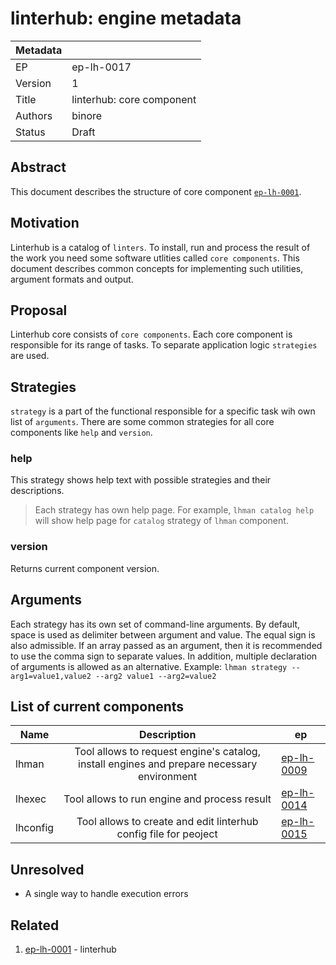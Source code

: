 # linterhub: engine metadata

| Metadata     |                                         |
| ------------ |-----------------------------------------|
| EP           | ep-lh-0017                              |
| Version      | 1                                       |
| Title        | linterhub: core component               |
| Authors      | binore                                  |
| Status       | Draft                                   |

## Abstract

This document describes the structure of core component [`ep-lh-0001`](#related).

## Motivation

Linterhub is a catalog of `linters`. To install, run and process the result of the work you need some software utlities called `core components`. This document describes common concepts for implementing such utilities, argument formats and output.

## Proposal

Linterhub core consists of `core components`. Each core component is responsible for its range of tasks. To separate application logic `strategies` are used. 

## Strategies

`strategy` is a part of the functional responsible for a specific task wih own list of `arguments`. There are some common strategies for all core components like `help` and `version`.

### help

This strategy shows help text with possible strategies and their descriptions.

> Each strategy has own help page. For example, `lhman catalog help` will show help page for `catalog` strategy of `lhman` component.

### version

Returns current component version. 

## Arguments

Each strategy has its own set of command-line arguments. By default, space is used as delimiter between argument and value. The equal sign is also admissible. If an array passed as an argument, then it is recommended to use the comma sign to separate values. In addition, multiple declaration of arguments is allowed as an alternative. Example: `lhman strategy --arg1=value1,value2 --arg2 value1 --arg2=value2`

## List of current components

| Name        | Description     | ep |
| -           | :-:             | -  |
| lhman       | Tool allows to request engine's catalog, install engines and prepare necessary environment | [ep-lh-0009](ep-lh-0009.md) |
| lhexec      | Tool allows to run engine and process result | [ep-lh-0014](ep-lh-0014.md) |
| lhconfig    | Tool allows to create and edit linterhub config file for peoject | [ep-lh-0015](ep-lh-0015.md) |

## Unresolved

- A single way to handle execution errors

## Related

1. [ep-lh-0001](ep-lh-0001.md) - linterhub
